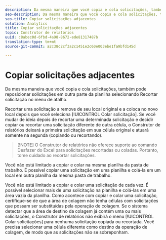 ```yaml
---
description: Da mesma maneira que você copia e cola solicitações, também pode reposicionar solicitações em outra parte da planilha selecionando Recortar solicitação no menu de atalho.
seo-description: Da mesma maneira que você copia e cola solicitações, também pode reposicionar solicitações em outra parte da planilha selecionando Recortar solicitação no menu de atalho.
seo-title: Copiar solicitações adjacentes
solution: Analytics
title: Copiar solicitações adjacentes
topic: Construtor de relatórios
uuid: c8abec0d-6fbd-4a98-8672-ede81317487b
translation-type: tm+mt
source-git-commit: a2c38c2cf3a2c1451e2c60e003ebe1fa9bfd145d

---
```



# Copiar solicitações adjacentes

Da mesma maneira que você copia e cola solicitações, também pode reposicionar solicitações em outra parte da planilha selecionando Recortar solicitação no menu de atalho.

Recortar uma solicitação a remove de seu local original e a coloca no novo local depois que você seleciona [!UICONTROL Colar solicitação]. Se você mudar de ideia depois de recortar uma determinada solicitação e decidir copiar ou recortar uma solicitação diferente de outra célula, o Construtor de relatórios deixará a primeira solicitação em sua célula original e atuará somente na segunda (copiando ou recortando).

> [!NOTE] O Construtor de relatórios não oferece suporte ao comando Desfazer do Excel para solicitações recortadas ou coladas. Portanto, tome cuidado ao recortar solicitações.

Você não está limitado a copiar e colar na mesma planilha da pasta de trabalho. É possível copiar uma solicitação em uma planilha e colá-la em um local em outra planilha da mesma pasta de trabalho.

Você não está limitado a copiar e colar uma solicitação de cada vez. É possível selecionar mais de uma solicitação na planilha e colá-las em uma área vazia da planilha. Como acontece com copiar e colar uma solicitação, certifique-se de que a área de colagem não tenha células com solicitações que possam ser substituídas pela operação de colagem. Se o sistema detectar que a área de destino da colagem já contém uma ou mais solicitações, o Construtor de relatórios não exibirá o menu [!UICONTROL Colar solicitações] para nenhuma solicitação copiada ou recortada. Você precisa selecionar uma célula diferente como destino da operação de colagem, de modo que as solicitações não se sobreponham.
